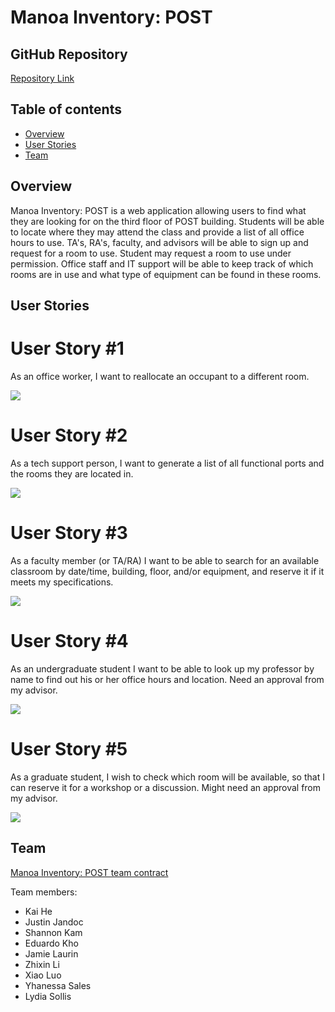 # Manoa Inventory: POST

## GitHub Repository
[Repository Link](https://github.com/ics-414-team1/manoa-inventory-post)

## Table of contents
* [Overview](#overview)
* [User Stories](#user-stories)
* [Team](#team)

## Overview
Manoa Inventory: POST is a web application allowing users to find what they are looking for on the third floor of POST building. Students will be able to locate where they may attend the class and provide a list of all office hours to use. TA's, RA's, faculty, and advisors will be able to sign up and request for a room to use. Student may request a room to use under permission. Office staff and IT support will be able to keep track of which rooms are in use and what type of equipment can be found in these rooms.

## User Stories

# User Story #1

As an office worker, I want to reallocate an occupant to a different room.

<img src="https://cdn.discordapp.com/attachments/382434447070330880/1065356089547300914/image.png">

# User Story #2

As a tech support person, I want to generate a list of all functional ports and the rooms they are located in.

<img src="https://cdn.discordapp.com/attachments/382434447070330880/1065355966054412358/image.png">

# User Story #3

As a faculty member (or TA/RA) I want to be able to search for an available classroom by date/time, building, floor, and/or equipment, and reserve it if it meets my specifications.

<img src="https://cdn.discordapp.com/attachments/382434447070330880/1065355356361998498/image.png">

# User Story #4

As an undergraduate student I want to be able to look up my professor by name to find out his or her office hours and location. Need an approval from my advisor.

<img src="https://cdn.discordapp.com/attachments/382434447070330880/1065355819442507866/image.png">

# User Story #5

As a graduate student, I wish to check which room will be available, so that I can reserve it for a workshop or a discussion. Might need an approval from my advisor.

<img src="https://cdn.discordapp.com/attachments/382434447070330880/1065355671928836167/image.png">

## Team
[Manoa Inventory: POST team contract](https://docs.google.com/document/d/1g1h5f-W4myk_X08G1r8DoUbju7osrv92QF5XMJfpASg/edit?usp=sharing)

Team members:
* Kai He
* Justin Jandoc
* Shannon Kam
* Eduardo Kho
* Jamie Laurin
* Zhixin Li
* Xiao Luo
* Yhanessa Sales
* Lydia Sollis
